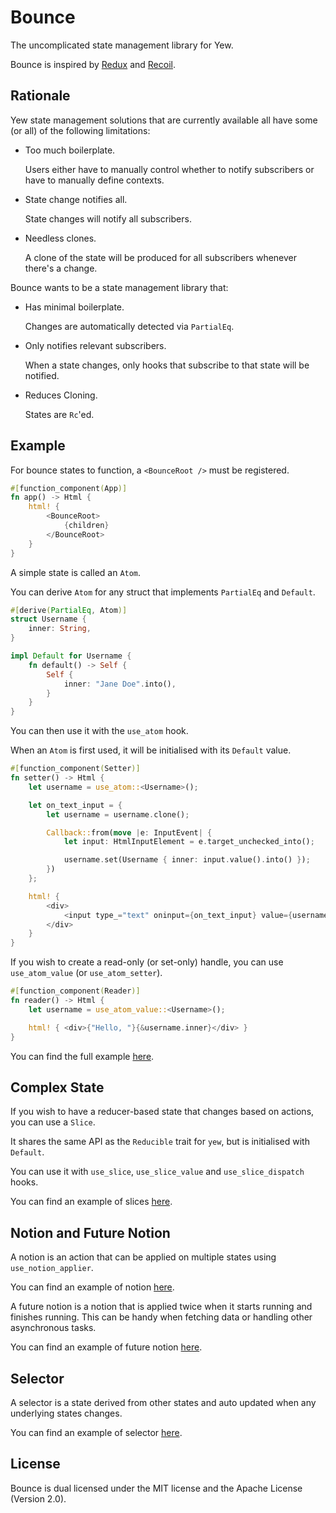 # Bounce

The uncomplicated state management library for Yew.

Bounce is inspired by [Redux](https://github.com/reduxjs/redux) and
[Recoil](https://github.com/facebookexperimental/Recoil).

## Rationale

Yew state management solutions that are currently available all have
some (or all) of the following limitations:

- Too much boilerplate.

   Users either have to manually control whether to notify
   subscribers or have to manually define contexts.

- State change notifies all.

   State changes will notify all subscribers.

- Needless clones.

   A clone of the state will be produced for all subscribers whenever
there's a change.

Bounce wants to be a state management library that:

- Has minimal boilerplate.

   Changes are automatically detected via `PartialEq`.

- Only notifies relevant subscribers.

   When a state changes, only hooks that subscribe to that state will
be notified.

- Reduces Cloning.

   States are `Rc`'ed.

## Example

For bounce states to function, a `<BounceRoot />` must be registered.

```rust
#[function_component(App)]
fn app() -> Html {
    html! {
        <BounceRoot>
            {children}
        </BounceRoot>
    }
}
```

A simple state is called an `Atom`.

You can derive `Atom` for any struct that implements `PartialEq` and `Default`.

```rust
#[derive(PartialEq, Atom)]
struct Username {
    inner: String,
}

impl Default for Username {
    fn default() -> Self {
        Self {
            inner: "Jane Doe".into(),
        }
    }
}
```

You can then use it with the `use_atom` hook.

When an `Atom` is first used, it will be initialised with its `Default`
value.

```rust
#[function_component(Setter)]
fn setter() -> Html {
    let username = use_atom::<Username>();

    let on_text_input = {
        let username = username.clone();

        Callback::from(move |e: InputEvent| {
            let input: HtmlInputElement = e.target_unchecked_into();

            username.set(Username { inner: input.value().into() });
        })
    };

    html! {
        <div>
            <input type_="text" oninput={on_text_input} value={username.inner.to_string()} />
        </div>
    }
}
```

If you wish to create a read-only (or set-only) handle, you can use
`use_atom_value` (or `use_atom_setter`).

```rust
#[function_component(Reader)]
fn reader() -> Html {
    let username = use_atom_value::<Username>();

    html! { <div>{"Hello, "}{&username.inner}</div> }
}
```

You can find the full example [here](https://github.com/futursolo/bounce/blob/master/examples/simple/src/main.rs).

## Complex State

If you wish to have a reducer-based state that changes based on actions,
you can use a `Slice`.

It shares the same API as the `Reducible` trait for `yew`, but is
initialised with `Default`.

You can use it with `use_slice`, `use_slice_value` and
`use_slice_dispatch` hooks.

You can find an example of slices [here](https://github.com/futursolo/bounce/blob/master/examples/partial-render/src/main.rs).

## Notion and Future Notion

A notion is an action that can be applied on multiple states using
`use_notion_applier`.

You can find an example of notion [here](https://github.com/futursolo/bounce/blob/master/examples/notion/src/main.rs).

A future notion is a notion that is applied twice when it starts running
and finishes running. This can be handy when fetching data or handling other
asynchronous tasks.

You can find an example of future notion [here](https://github.com/futursolo/bounce/blob/master/examples/random-uuid/src/main.rs).

## Selector

A selector is a state derived from other states and auto updated when
any underlying states changes.

You can find an example of selector [here](https://github.com/futursolo/bounce/blob/master/examples/divisibility/src/main.rs).

## License

Bounce is dual licensed under the MIT license and the Apache License (Version 2.0).
